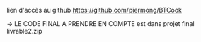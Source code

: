 lien d'accès au github
https://github.com/piermong/BTCook

-> LE CODE FINAL A PRENDRE EN COMPTE est dans projet final livrable2.zip



